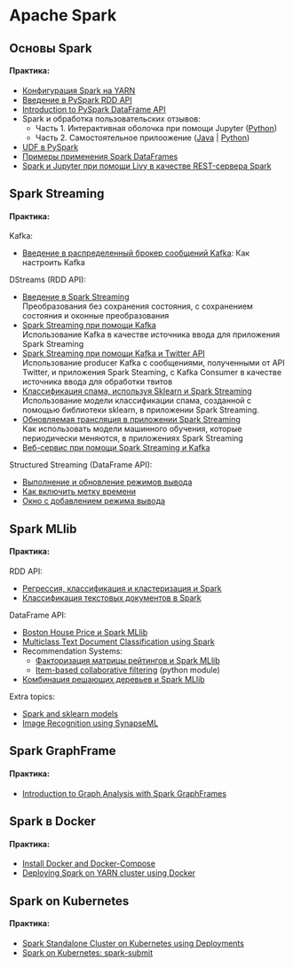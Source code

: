 # Apache Spark



## Основы Spark



#### Практика:
- [Конфигурация Spark на YARN](docs/spark_basics.md)
- [Введение в PySpark RDD API](/notebooks/spark_rdd_basics.ipynb)
- [Introduction to PySpark DataFrame API](/notebooks/spark_df_basics.ipynb)
- Spark и обработка пользовательских отзывов:
    - Часть 1. Интерактивная оболочка при помощи Jupyter ([Python](/notebooks/spark_rdd_reviews.ipynb))
    - Часть 2. Самостоятельное прилоожение ([Java](docs/spark_reviews.md) | [Python](docs/spark_reviews_py.md))
- [UDF в PySpark](/notebooks/spark_udf.ipynb)
- [Примеры применения Spark DataFrames](/notebooks/spark_gf_biketrips.ipynb)
- [Spark и Jupyter при помощи Livy в качестве REST-сервера  Spark](docs/spark_livy_jupyter.md)



## Spark Streaming



#### Практика:

Kafka:
- [Введение в распределенный брокер сообщений Kafka](docs/kafka_basics.md): Как настроить Kafka

DStreams (RDD API):

- [Введение в Spark Streaming](docs/spark_streaming_intro.md)<br>Преобразования без сохранения состояния, с сохранением состояния и оконные преобразования 
- [Spark Streaming при помощи Kafka](docs/spark_streaming_kafka.md)<br>Использование Kafka в качестве источника ввода для приложения Spark Streaming
- [Spark Streaming при помощи Kafka и Twitter API](docs/spark_streaming_kafka_tweets.md)<br>Использование producer Kafka с сообщениями, полученными от API Twitter, и приложения Spark Steaming, с Kafka Consumer в качестве источника ввода для обработки твитов
- [Классификация спама, используя Sklearn и Spark Streaming](docs/spark_streaming_classifier.md)<br>Использование модели классификации спама, созданной с помощью библиотеки sklearn, в приложении Spark Streaming.
- [Обновляемая трансляция в приложении Spark Streaming](docs/spark_streaming_update.md)<br>Как использовать модели машинного обучения, которые периодически меняются, в приложениях Spark Streaming
- [Веб-сервис при помощи Spark Streaming и Kafka](docs/spark_streaming_service.md)
<!--[Introduction to Spark Streaming](docs/spark_streaming.md)-->

Structured Streaming (DataFrame API):
- [Выполнение и обновление режимов вывода](docs/spark_streaming_structured_output_modes.md)
- [Как включить метку времени](docs/spark_streaming_structured_append_timestamp.md)
- [Окно с добавлением режима вывода](docs/spark_streaming_structured_window_append.md)



## Spark MLlib

#### Практика:

RDD API:

- [Регрессия, классификация и кластеризация и Spark](notebooks/spark_rdd_ml_basics.ipynb)
- [Классификация текстовых документов в Spark](notebooks/spark_rdd_ml_spam_classification.ipynb)

DataFrame API:

- [Boston House Price и Spark MLlib](notebooks/spark_df_price_regression_cv.ipynb)
- [Multiclass Text Document Classification using Spark](notebooks/spark_df_docclass.ipynb)
- Recommendation Systems:
    - [Факторизация матрицы рейтингов и Spark MLlib](notebooks/spark_df_movie_recommendation.ipynb)
    - [Item-based collaborative filtering](lib/python/recommend/itemrecom.py) (python module)
- [Комбинация решающих деревьев и Spark MLlib](notebooks/spark_df_purchase_tree.ipynb)

Extra topics:

- [Spark and sklearn models](notebooks/spark_df_sklearn.ipynb)
- [Image Recognition using SynapseML](notebooks/spark_synapseml.ipynb)


## Spark GraphFrame

#### Практика:

- [Introduction to Graph Analysis with Spark GraphFrames](notebooks/spark_gf_airplanes.ipynb)


## Spark в Docker

#### Практика:

- [Install Docker and Docker-Compose](docs/howto_install_docker.md)
- [Deploying Spark on YARN cluster using Docker](docs/spark_docker.md)


## Spark on Kubernetes

#### Практика:

- [Spark Standalone Cluster on Kubernetes using Deployments](docs/spark_k8s_deployment.md)
- [Spark on Kubernetes: spark-submit](docs/spark_k8s_spark-submit.md)
